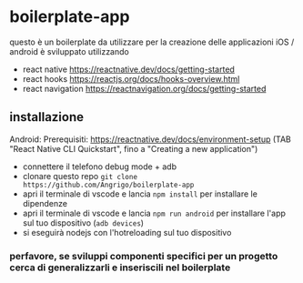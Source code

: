 # boilerplate-app
questo è un boilerplate da utilizzare per la creazione delle applicazioni iOS / android
è sviluppato utilizzando
 - react native https://reactnative.dev/docs/getting-started
 - react hooks https://reactjs.org/docs/hooks-overview.html
 - react navigation https://reactnavigation.org/docs/getting-started
## installazione
 Android:
 Prerequisiti: https://reactnative.dev/docs/environment-setup (TAB "React Native CLI Quickstart", fino a "Creating a new application")
 - connettere il telefono debug mode + adb
 - clonare questo repo `git clone https://github.com/Angrigo/boilerplate-app`
 - apri il terminale di vscode e lancia `npm install` per installare le dipendenze
 - apri il terminale di vscode e lancia `npm run android` per installare l'app sul tuo dispositivo (`adb devices`)
 - si eseguirà nodejs con l'hotreloading sul tuo dispositivo 
 
### perfavore, se sviluppi componenti specifici per un progetto cerca di generalizzarli e inseriscili nel boilerplate
